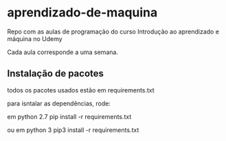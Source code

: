 # aprendizado-de-maquina
Repo com as aulas de programação do curso Introdução ao aprendizado e máquina no Udemy

Cada aula corresponde a uma semana.

## Instalação de pacotes
todos os pacotes usados estão em requirements.txt

para isntalar as dependências, rode:

em python 2.7
pip install -r requirements.txt

ou em python 3
pip3 install -r requirements.txt

